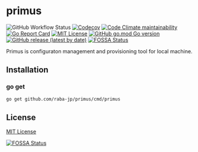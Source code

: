 # primus

![GitHub Workflow Status](https://img.shields.io/github/workflow/status/raba-jp/primus/test?style=flat-square)
[![Codecov](https://img.shields.io/codecov/c/github/raba-jp/primus?style=flat-square)](https://codecov.io/gh/raba-jp/primus)
[![Code Climate maintainability](https://img.shields.io/codeclimate/maintainability/raba-jp/primus?style=flat-square)](https://codeclimate.com/github/raba-jp/primus/maintainability)
[![Go Report Card](https://goreportcard.com/badge/github.com/raba-jp/primus?style=flat-square)](https://goreportcard.com/report/github.com/raba-jp/primus)
[![MIT License](http://img.shields.io/badge/license-MIT-blue.svg?style=flat-square)](LICENSE)
[![GitHub go.mod Go version](https://img.shields.io/github/go-mod/go-version/raba-jp/primus?style=flat-square)](go.mod)
[![GitHub release (latest by date)](https://img.shields.io/github/v/release/raba-jp/primus?style=flat-square)](https://github.com/raba-jp/primus/releases)
[![FOSSA Status](https://app.fossa.com/api/projects/git%2Bgithub.com%2Fraba-jp%2Fprimus.svg?type=shield)](https://app.fossa.com/projects/git%2Bgithub.com%2Fraba-jp%2Fprimus?ref=badge_shield)

Primus is configuraton management and provisioning tool for local machine.

## Installation

### go get

```bash
go get github.com/raba-jp/primus/cmd/primus
```

## License

[MIT License](LICENSE)


[![FOSSA Status](https://app.fossa.com/api/projects/git%2Bgithub.com%2Fraba-jp%2Fprimus.svg?type=large)](https://app.fossa.com/projects/git%2Bgithub.com%2Fraba-jp%2Fprimus?ref=badge_large)